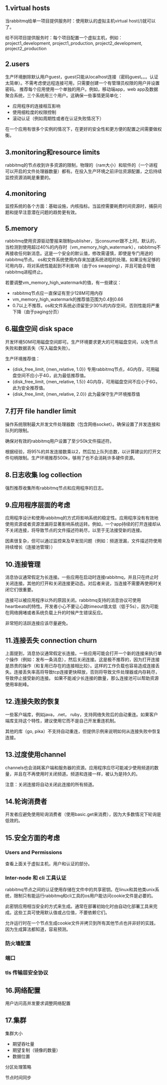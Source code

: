 ## 1.virtual hosts
当rabbitmq给单一项目提供服务时：使用默认的虚拟主机virtual host(/)就可以了。  

给不同项目提供服务时：每个项目配置一个虚拟主机，例如：  
project1_development, project1_production, project2_development, project2_production

## 2.users
生产环境删除默认用户guest，guest只能从localhost连接（密码guest。。。认证太简单）。不需考虑使远程连接可用，只需要创建一个有管理员权限的用户并设置密码。
推荐每个应用使用一个单独的用户。例如，移动端app，web app及数据聚合系统，三个系统用三个用户。这确保一些事情更简单化：

* 应用程序的连接相互影响
* 使用细粒度的权限控制
* 滚动认证（例如周期性或者在认证失败情况下）  

在一个应用有很多个实例的情况下，在更好的安全性和更方便的配置之间需要做权衡。

## 3.monitoring和resource limits
rabbitmq的节点收到许多资源的限制，物理的（ram大小）和软件的（一个进程可以开启的文件处理器数量）都有。在投入生产环境之前评估资源配置，之后持续监控资源消耗是重要的。

## 4.monitoring
监控系统的各个方面：基础设施，内核指标。当监控需要耗费时间资源时，捕获问题和提早注意潜在问题的趋势更有效。

## 5.memory
rabbitmq使用资源驱动警报来限制publisher，当consumer跟不上时。默认的，当检测到使用超过40%的内存时（vm_memory_high_watermark），rabbitmq不再接收任何新消息。这是一个安全的默认值，修改需谨慎，即使是专门用途的rabbitmq节点。
os和文件系统使用内存来加速系统进程的处理。如果没有足够的可用内存，将对系统性能起到不利影响（由于os swapping），并且可能会导致rabbitmq进程终止。

若要调整vm_memory_high_watermark的值，有一些建议：

* rabbitmq节点应一直保证有至少128M可用内存
* vm_memory_high_watermark的推荐值范围为0.4到0.66
* 0.7以上不推荐。os和文件系统必须留至少30%的内存空间，否则性能将严重下降（由于paging分页）

## 6.磁盘空间 disk space
开发环境50M可用磁盘空间即可。生产环境要求更大的可用磁盘空间，以免节点失败和数据丢失（写入磁盘失败）。  

生产环境推荐值：

* {disk_free_limit, {men_relative, 1.0}} 专用rabbitmq节点，4G内存，可用磁盘空间不应小于4G，此为最低推荐值。
* {disk_free_limit, {men_relative, 1.5}} 4G内存，可用磁盘空间不应小于6G，此为安全推荐值。
* {disk_free_limit, {men_relative, 2.0}} 此为最保守生产环境推荐值

## 7.打开 file handler limit
操作系统限制最大并发文件处理器数（包含网络socket）。确保设置了并发连接和队列的限制。  

确保对有效的rabbitmq用户设置了至少50k文件描述符。  

根据经验，将95%的并发连接数乘以2，然后加上队列总数，以计算建议的打开文件句柄限制。生产环境推荐500k，够用了也不会消耗许多硬件资源。

## 8.日志收集 log collection
强烈推荐收集所有rabbitmq节点和应用程序的日志。

## 9.应用程序层面的考虑
应用程序设计和使用rabbitmq的方式将影响系统的稳定性。应用程序没有有效地使用资源或者资源泄漏将显著影响系统运转。例如，一个app持续的打开连接却从不关闭连接，将导致节点的文件描述符耗尽，以至于无法接受新的连接。

因素很复杂，但可以通过监控来及早发现问题（例如：频道泄漏，文件描述符使用持续增长（连接池管理））

## 10.连接管理
消息协议通常假定为长连接。一些应用在启动时连接rabbitmq，并且只在终止时关闭连接。其他的打开和关闭连接更动态。对后者来说，当连接不需要再使用时关闭它们很重要。

连接可以被应用程序以外的原因关闭。rabbitmq支持的消息协议可使用heartbeats的特性。开发者小心不要让心跳timeout值太低（低于5s），因为可能在网络拥堵或者系统负载上升的时候产生错误反应。  

非常短的活跃连接应该尽量避免。

## 11.连接丢失 connection churn
上面提到，消息协议通常假定长连接。一些应用可能会打开一个新的连接来执行单个操作（例如：发布一条消息），然后关闭连接。这是极不推荐的，因为打开连接是昂贵的操作（和复用已存在的连接相比较）。这样的工作负载也容易造成连接丢失。连接丢失率高将导致tcp连接更快释放，否则将导致文件处理器或内存耗尽，导致停止接受新的连接。
如果不能减少长连接的数量，那么连接池可以帮助资源使用率削峰。

## 12.连接失败的恢复
一些客户端库，例如java，.net， ruby，支持网络失败后的自动重连。如果客户端库支持这个特性，建议使用它而不是自己开发重连机制。  

其他的库（go, pika）不支持自动重连，但提供示例来说明如何从连接失败中恢复连接。

## 13.过度使用channel
channels也会消耗客户端和服务器的资源。应用程序应尽可能减少使用频道的数量，并且在不再使用时关闭频道。频道和连接一样，被认为是持久的。  

注意：关闭连接将自动关闭此连接的所有频道。

## 14.轮询消费者
开发者应避免使用轮询消费者（使用basic.get来消费），因为大多数情况下轮询是低效的。

## 15.安全方面的考虑
### Users and Permissions
查看上面关于虚拟主机，用户和认证的部分。
### Inter-node 和 cli 工具认证
rabbitmq节点之间的认证使用存储在文件中的共享密钥。在linux和其他类unix系统，限制只有能运行rabbitmq和cli工具的os用户能访问cookie文件是必要的。

此密钥应用相当安全的方式来生成。通常在部署初始化时由自动化部署工具来完成。这些工具可使用默认值或占位值，不要依赖它们。

允许运行时在一个节点生成cookie文件并拷贝到所有其他节点也并非好的实践，因为生成算法都知道，容易预测。

### 防火墙配置
### 端口
### tls 传输层安全协议

## 16.网络配置
用户访问高并发要求调整网络配置

## 17.集群
集群大小
* 期望吞吐量
* 期望复制（镜像的数量）
* 数据位置

分区处理策略

节点时间同步
